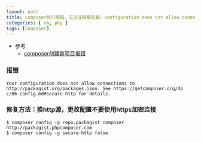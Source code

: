 ```yaml
---
layout: post
title: composer执行报错，无法连接服务器。configuration does not allow connections。 设置包下载服务器。
categories: [ cm, php ]
tags: [composer]
---
```


* 参考
  * [composer创建新项目报错](http://www.cnblogs.com/toxufe/p/5888604.html)


### 报错

~~~
Your configuration does not allow connections to http://packagist.org/packages.json. See https://getcomposer.org/do
c/06-config.md#secure-http for details.
~~~

### 修复方法：换http源，更改配置不要使用https加密连接

~~~
$ composer config -g repo.packagist composer http://packagist.phpcomposer.com
$ composer config -g secure-http false
~~~












